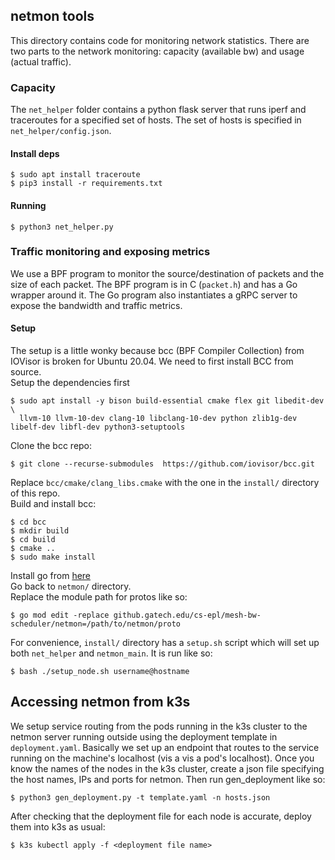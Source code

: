 ## netmon tools  
This directory contains code for monitoring network statistics. There are two parts to the network monitoring: capacity (available bw) and usage (actual traffic).   
### Capacity  
The `net_helper` folder contains a python flask server that runs iperf and traceroutes for  a specified set of hosts. The set of hosts is specified in `net_helper/config.json`. 
#### Install deps  
```shell  
$ sudo apt install traceroute  
$ pip3 install -r requirements.txt  
```
#### Running 
```shell  
$ python3 net_helper.py  
```   
### Traffic monitoring and exposing metrics     
We use a BPF program to monitor the source/destination of packets and the size of each packet. The BPF program is in C (`packet.h`) and has a Go wrapper around it. The Go program also instantiates a gRPC server to expose the bandwidth and traffic metrics.  
#### Setup  
The setup is a little wonky because bcc (BPF Compiler Collection) from IOVisor is broken for Ubuntu 20.04. We need to first install BCC from source.   
Setup the dependencies first  
```shell  
$ sudo apt install -y bison build-essential cmake flex git libedit-dev \
  llvm-10 llvm-10-dev clang-10 libclang-10-dev python zlib1g-dev libelf-dev libfl-dev python3-setuptools  
```   
Clone the bcc repo:  
```shell  
$ git clone --recurse-submodules  https://github.com/iovisor/bcc.git  
```  
Replace `bcc/cmake/clang_libs.cmake` with the one in the `install/` directory of this repo.   
Build and install bcc:  
```shell  
$ cd bcc  
$ mkdir build  
$ cd build  
$ cmake ..  
$ sudo make install  
```
Install go from [here](https://go.dev/doc/install)  
Go back to `netmon/` directory.  
Replace the module path for protos like so:  
```shell  
$ go mod edit -replace github.gatech.edu/cs-epl/mesh-bw-scheduler/netmon=/path/to/netmon/proto  
```
For convenience, `install/` directory has a `setup.sh` script which will set up both `net_helper` and `netmon_main`. It is run like so:  
```shell  
$ bash ./setup_node.sh username@hostname  
```  
   
## Accessing netmon from k3s  
We setup  service routing from the pods running in the k3s cluster to the netmon server running outside using the deployment template in `deployment.yaml`. Basically we set up an endpoint that routes to the service running on the machine's localhost (vis a vis a pod's localhost).   Once you know the names of the nodes in the k3s cluster, create a json file specifying the host names, IPs and ports for netmon. Then run gen_deployment like so:  
```shell  
$ python3 gen_deployment.py -t template.yaml -n hosts.json  
```
After checking that the deployment file for each node is accurate, deploy them into k3s as usual:  
```shell  
$ k3s kubectl apply -f <deployment file name>   
```
